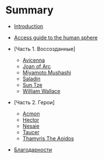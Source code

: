 # Summary

* [Introduction](README.md)
* [Access guide to the human sphere](access-guide-to-the-human-sphere.md)
* [Часть 1. Воссозданные]
   * [Avicenna](avicenna.md)
   * [Joan of Arc](joan_of_arc.md)
   * [Miyamoto Mushashi](miyamoto_musashi.md)
   * [Saladin](saladin.md)
   * [Sun Tze](sun_tze.md)
   * [William Wallace](william_wallace.md)
* [Часть 2. Герои]
    * [Acmon](part2/acmon.md)
    * [Hector](part2/hector.md)
    * [Nesaie](part2/nesaie.md)
    * [Taucer](part2/taucer.md)
    * [Thamyris The Aoidos](part2/thamyris_the_aoidos.md)

* [Благодарности](AUTHORS.md)


